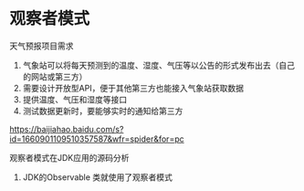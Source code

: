 # 观察者模式

天气预报项目需求

1. 气象站可以将每天预测到的温度、湿度、气压等以公告的形式发布出去（自己的网站或第三方）
2. 需要设计开放型API，便于其他第三方也能接入气象站获取数据
3. 提供温度、气压和湿度等接口
4. 测试数据更新时，要能够实时的通知给第三方



https://baijiahao.baidu.com/s?id=1660901109510357587&wfr=spider&for=pc



观察者模式在JDK应用的源码分析

1. JDK的Observable 类就使用了观察者模式

